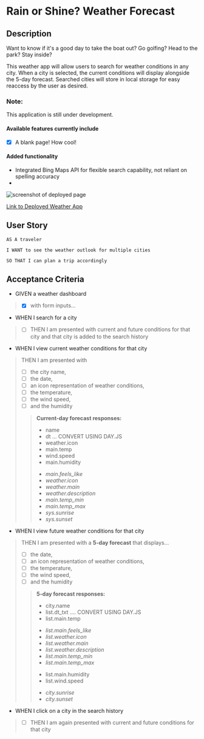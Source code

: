 # Rain or Shine? Weather Forecast

## Description
Want to know if it's a good day to take the boat out? Go golfing? Head to the park? Stay inside?

This weather app will allow users to search for weather conditions in any city. 
When a city is selected, the current conditions will display alongside the 5-day forecast. 
Searched cities will store in local storage for easy reaccess by the user as desired.

### Note:
This application is still under development. 

#### Available features currently include
- [x] A blank page! How cool!

#### Added functionality
- Integrated Bing Maps API for flexible search capability, not reliant on spelling accuracy
- 

![screenshot of deployed page]()

[Link to Deployed Weather App](https://sacarr91.github.io/rain-or-shine-weather-forecast/)

## User Story

```
AS A traveler

I WANT to see the weather outlook for multiple cities

SO THAT I can plan a trip accordingly
```

## Acceptance Criteria

* GIVEN a weather dashboard 
> - [x] with form inputs...
* WHEN I search for a city
> - [ ] THEN I am presented with current and future conditions for that city and that city is added to the search history
* WHEN I view current weather conditions for that city
> THEN I am presented with 
> - [ ] the city name, 
> - [ ] the date, 
> - [ ] an icon representation of weather conditions, 
> - [ ] the temperature, 
> - [ ] the wind speed, 
> - [ ] and the humidity 
>> **Current-day forecast responses:**
>>- name
>>- dt ... CONVERT USING DAY.JS
>>- weather.icon
>>- main.temp
>>- wind.speed
>>- main.humidity
>>+ *main.feels_like*
>>+ *weather.icon*
>>+ *weather.main* 
>>+ *weather.description*
>>+ *main.temp_min*
>>+ *main.temp_max*
>>+ *sys.sunrise*
>>+ *sys.sunset*

* WHEN I view future weather conditions for that city
> THEN I am presented with a **5-day forecast** that displays...
>- [ ] the date, 
>- [ ] an icon representation of weather conditions, 
>- [ ] the temperature, 
>- [ ] the wind speed, 
>- [ ] and the humidity
>> **5-day forecast responses:**
>>- city.name
>>- list.dt_txt .... CONVERT USING DAY.JS
>>- list.main.temp 
>>+ *list.main.feels_like*
>>+ *list.weather.icon*
>>+ *list.weather.main* 
>>+ *list.weather.description*
>>+ *list.main.temp_min*
>>+ *list.main.temp_max*
>>- list.main.humidity
>>- list.wind.speed
>>+ *city.sunrise*
>>+ *city.sunset*
* WHEN I click on a city in the search history
> - [ ] THEN I am again presented with current and future conditions for that city
